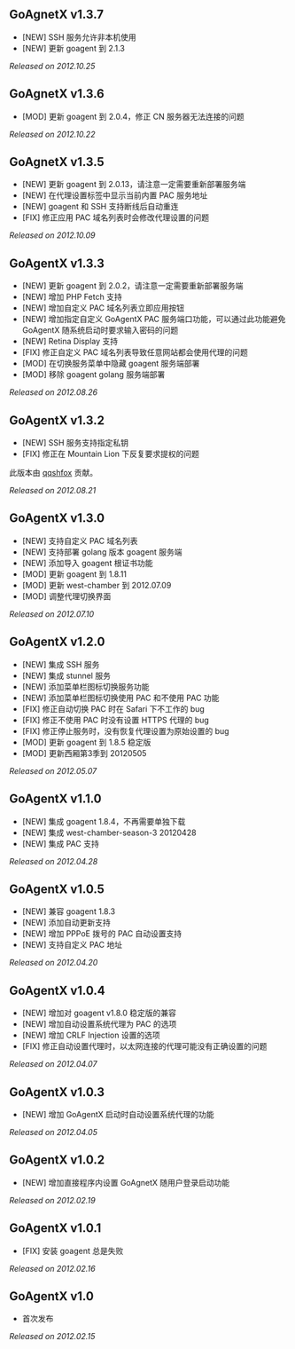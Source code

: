 ## GoAgnetX v1.3.7

* [NEW] SSH 服务允许非本机使用
* [NEW] 更新 goagent 到 2.1.3

*Released on 2012.10.25*

## GoAgnetX v1.3.6

* [MOD] 更新 goagent 到 2.0.4，修正 CN 服务器无法连接的问题

*Released on 2012.10.22*

## GoAgnetX v1.3.5

* [NEW] 更新 goagent 到 2.0.13，请注意一定需要重新部署服务端
* [NEW] 在代理设置标签中显示当前内置 PAC 服务地址
* [NEW] goagent 和 SSH 支持断线后自动重连
* [FIX] 修正应用 PAC 域名列表时会修改代理设置的问题

*Released on 2012.10.09*

## GoAgentX v1.3.3

* [NEW] 更新 goagent 到 2.0.2，请注意一定需要重新部署服务端
* [NEW] 增加 PHP Fetch 支持
* [NEW] 增加自定义 PAC 域名列表立即应用按钮
* [NEW] 增加指定自定义 GoAgentX PAC 服务端口功能，可以通过此功能避免 GoAgentX 随系统启动时要求输入密码的问题
* [NEW] Retina Display 支持
* [FIX] 修正自定义 PAC 域名列表导致任意网站都会使用代理的问题
* [MOD] 在切换服务菜单中隐藏 goagent 服务端部署
* [MOD] 移除 goagent golang 服务端部署

*Released on 2012.08.26*

## GoAgentX v1.3.2

* [NEW] SSH 服务支持指定私钥
* [FIX] 修正在 Mountain Lion 下反复要求提权的问题

此版本由 [qqshfox](https://github.com/qqshfox) 贡献。

*Released on 2012.08.21*

## GoAgentX v1.3.0

* [NEW] 支持自定义 PAC 域名列表
* [NEW] 支持部署 golang 版本 goagent 服务端
* [NEW] 添加导入 goagent 根证书功能
* [MOD] 更新 goagent 到 1.8.11
* [MOD] 更新 west-chamber 到 2012.07.09
* [MOD] 调整代理切换界面

*Released on 2012.07.10*

## GoAgentX v1.2.0

* [NEW] 集成 SSH 服务
* [NEW] 集成 stunnel 服务
* [NEW] 添加菜单栏图标切换服务功能
* [NEW] 添加菜单栏图标切换使用 PAC 和不使用 PAC 功能
* [FIX] 修正自动切换 PAC 时在 Safari 下不工作的 bug
* [FIX] 修正不使用 PAC 时没有设置 HTTPS 代理的 bug
* [FIX] 修正停止服务时，没有恢复代理设置为原始设置的 bug
* [MOD] 更新 goagent 到 1.8.5 稳定版
* [MOD] 更新西厢第3季到 20120505

*Released on 2012.05.07*

## GoAgentX v1.1.0

* [NEW] 集成 goagent 1.8.4，不再需要单独下载
* [NEW] 集成 west-chamber-season-3 20120428
* [NEW] 集成 PAC 支持

*Released on 2012.04.28*


## GoAgentX v1.0.5

* [NEW] 兼容 goagent 1.8.3
* [NEW] 添加自动更新支持
* [NEW] 增加 PPPoE 拨号的 PAC 自动设置支持
* [NEW] 支持自定义 PAC 地址

*Released on 2012.04.20*

## GoAgentX v1.0.4

* [NEW] 增加对 goagent v1.8.0 稳定版的兼容
* [NEW] 增加自动设置系统代理为 PAC 的选项
* [NEW] 增加 CRLF Injection 设置的选项
* [FIX] 修正自动设置代理时，以太网连接的代理可能没有正确设置的问题

*Released on 2012.04.07*

## GoAgentX v1.0.3

* [NEW] 增加 GoAgentX 启动时自动设置系统代理的功能

*Released on 2012.04.05*

## GoAgentX v1.0.2

* [NEW] 增加直接程序内设置 GoAgnetX 随用户登录启动功能

*Released on 2012.02.19*

## GoAgentX v1.0.1

* [FIX] 安装 goagent 总是失败

*Released on 2012.02.16*

## GoAgentX v1.0

* 首次发布

*Released on 2012.02.15*
